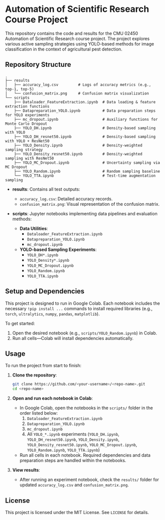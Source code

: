# Automation of Scientific Research Course Project

This repository contains the code and results for the CMU 02450 Automation of Scientific Research course project. The project explores various active sampling strategies using YOLO-based methods for image classification in the context of agricultural pest detection.

## Repository Structure

```
.
├── results
│   ├── accuracy_log.csv         # Logs of accuracy metrics (e.g., top-1, top-5)
│   └── confusion_matrix.png     # Confusion matrix visualization
└── scripts
    ├── Dataloader_FeatureExtraction.ipynb  # Data loading & feature extraction functions
    ├── Datapreparation_YOLO.ipynb          # Data preparation steps for YOLO experiments
    ├── mc_dropout.ipynb                    # Auxiliary functions for Monte Carlo Dropout
    ├── YOLO_DH.ipynb                       # Density-based sampling with YOLO
    ├── YOLO_DH_resnet50.ipynb              # Density-based sampling with YOLO + ResNet50
    ├── YOLO_Density.ipynb                  # Density-weighted sampling strategy
    ├── YOLO_Density_resnet50.ipynb         # Density-weighted sampling with ResNet50
    ├── YOLO_MC_Dropout.ipynb               # Uncertainty sampling via MC Dropout
    ├── YOLO_Random.ipynb                   # Random sampling baseline
    └── YOLO_TTA.ipynb                      # Test-time augmentation sampling
```

- **results**: Contains all test outputs:
  - `accuracy_log.csv`: Detailed accuracy records.
  - `confusion_matrix.png`: Visual representation of the confusion matrix.

- **scripts**: Jupyter notebooks implementing data pipelines and evaluation methods:
  - **Data Utilities**:
    - `Dataloader_FeatureExtraction.ipynb`
    - `Datapreparation_YOLO.ipynb`
    - `mc_dropout.ipynb`
  - **YOLO-based Sampling Experiments**:
    - `YOLO_DH*.ipynb`        
    - `YOLO_Density*.ipynb`   
    - `YOLO_MC_Dropout.ipynb`
    - `YOLO_Random.ipynb`
    - `YOLO_TTA.ipynb`

## Setup and Dependencies

This project is designed to run in Google Colab. Each notebook includes the necessary `!pip install ...` commands to install required libraries (e.g., `torch`, `ultralytics`, `numpy`, `pandas`, `matplotlib`).

To get started:
1. Open the desired notebook (e.g., `scripts/YOLO_Random.ipynb`) in Colab.
2. Run all cells—Colab will install dependencies automatically.

## Usage

To run the project from start to finish:

1. **Clone the repository**:
   ```bash
   git clone https://github.com/<your-username>/<repo-name>.git
   cd <repo-name>
   ```
2. **Open and run each notebook in Colab**:
   - In Google Colab, open the notebooks in the `scripts/` folder in the order listed below:
     1. `Dataloader_FeatureExtraction.ipynb`
     2. `Datapreparation_YOLO.ipynb`
     3. `mc_dropout.ipynb`
     4. All `YOLO_*.ipynb` experiments (`YOLO_DH.ipynb`, `YOLO_DH_resnet50.ipynb`, `YOLO_Density.ipynb`, `YOLO_Density_resnet50.ipynb`, `YOLO_MC_Dropout.ipynb`, `YOLO_Random.ipynb`, `YOLO_TTA.ipynb`)
   - Run all cells in each notebook. Required dependencies and data preparation steps are handled within the notebooks.

3. **View results**:
   - After running an experiment notebook, check the `results/` folder for updated `accuracy_log.csv` and `confusion_matrix.png`.

## License

This project is licensed under the MIT License. See `LICENSE` for details.

